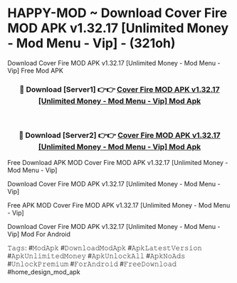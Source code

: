 # HAPPY-MOD ~ Download Cover Fire MOD APK v1.32.17 [Unlimited Money - Mod Menu - Vip] - (321oh)
Download Cover Fire MOD APK v1.32.17 [Unlimited Money - Mod Menu - Vip] Free Mod APK

<div align="center">
<h3>🔴 Download [Server1] 👉👉 <a href="https://apk-comot.site?title=Cover_Fire_MOD_APK_v1.32.17_[Unlimited_Money_-_Mod_Menu_-_Vip]">Cover Fire MOD APK v1.32.17 [Unlimited Money - Mod Menu - Vip] Mod Apk</a></h3><br>

<h3>🔴 Download [Server2] 👉👉 <a href="https://apk-comot.site?title=Cover_Fire_MOD_APK_v1.32.17_[Unlimited_Money_-_Mod_Menu_-_Vip]">Cover Fire MOD APK v1.32.17 [Unlimited Money - Mod Menu - Vip] Mod Apk</a></h3>
</div>


Free Download APK MOD Cover Fire MOD APK v1.32.17 [Unlimited Money - Mod Menu - Vip]

Download Cover Fire MOD APK v1.32.17 [Unlimited Money - Mod Menu - Vip] 

Free APK MOD Cover Fire MOD APK v1.32.17 [Unlimited Money - Mod Menu - Vip] 

Download Cover Fire MOD APK v1.32.17 [Unlimited Money - Mod Menu - Vip] Mod For Android

𝚃𝚊𝚐𝚜: #𝙼𝚘𝚍𝙰𝚙𝚔 #𝙳𝚘𝚠𝚗𝚕𝚘𝚊𝚍𝙼𝚘𝚍𝙰𝚙𝚔 #𝙰𝚙𝚔𝙻𝚊𝚝𝚎𝚜𝚝𝚅𝚎𝚛𝚜𝚒𝚘𝚗 #𝙰𝚙𝚔𝚄𝚗𝚕𝚒𝚖𝚒𝚝𝚎𝚍𝙼𝚘𝚗𝚎𝚢 #𝙰𝚙𝚔𝚄𝚗𝚕𝚘𝚌𝚔𝙰𝚕𝚕 #𝙰𝚙𝚔𝙽𝚘𝙰𝚍𝚜 #𝚄𝚗𝚕𝚘𝚌𝚔𝙿𝚛𝚎𝚖𝚒𝚞𝚖 #𝙵𝚘𝚛𝙰𝚗𝚍𝚛𝚘𝚒𝚍 #𝙵𝚛𝚎𝚎𝙳𝚘𝚠𝚗𝚕𝚘𝚊𝚍 #home_design_mod_apk